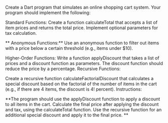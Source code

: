 Create a Dart program that simulates an online shopping cart system. Your program should implement the following:

Standard Functions: Create a function calculateTotal that accepts a list of item prices and returns the total price. Implement optional parameters for tax calculation.

** Anonymous Functions:** Use an anonymous function to filter out items with a price below a certain threshold (e.g., items under $10).

Higher-Order Functions: Write a function applyDiscount that takes a list of prices and a discount function as parameters. The discount function should reduce the price by a percentage. Recursive Functions:

Create a recursive function calculateFactorialDiscount that calculates a special discount based on the factorial of the number of items in the cart (e.g., if there are 4 items, the discount is 4! percent). Instructions:

**The program should use the applyDiscount function to apply a discount to all items in the cart. Calculate the final price after applying the discount and tax, using the calculateTotal function. Use the recursive function for an additional special discount and apply it to the final price. **
